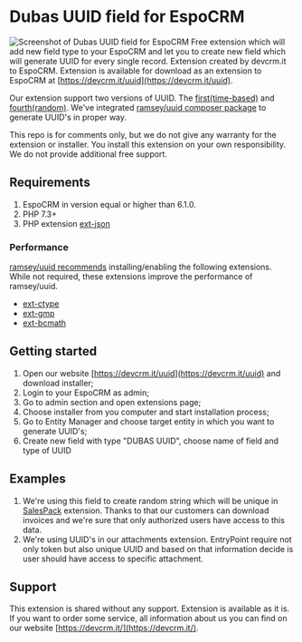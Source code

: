 # Dubas UUID field for EspoCRM
![Screenshot of Dubas UUID field for EspoCRM](https://devcrm.it/files/2020-12-13_01-20-31_6df171-uF-779948_65b07ac0379e20.png)
Free extension which will add new field type to your EspoCRM and let you to create new field which will generate UUID for every single record.
Extension created by devcrm.it to EspoCRM. Extension is available for download as an extension to EspoCRM at [https://devcrm.it/uuid](https://devcrm.it/uuid).

Our extension support two versions of UUID. The [first(time-based)](https://uuid.ramsey.dev/en/latest/rfc4122/version1.html) and [fourth(random)](https://uuid.ramsey.dev/en/latest/rfc4122/version4.html). We've integrated [ramsey/uuid composer package](https://github.com/ramsey/uuid) to generate UUID's in proper way.

This repo is for comments only, but we do not give any warranty for the extension or installer. You install this extension on your own responsibility. We do not provide additional free support.

## Requirements
1. EspoCRM in version equal or higher than 6.1.0.
2. PHP 7.3+
3. PHP extension [ext-json](https://www.php.net/manual/en/book.json.php)

### Performance
[ramsey/uuid recommends](https://github.com/ramsey/uuid) installing/enabling the following extensions. While not required, these extensions improve the performance of ramsey/uuid.
- [ext-ctype](https://www.php.net/manual/en/book.ctype.php)
- [ext-gmp](https://www.php.net/manual/en/book.gmp.php)
- [ext-bcmath](https://www.php.net/manual/en/book.bc.php)

## Getting started
1. Open our website [https://devcrm.it/uuid](https://devcrm.it/uuid) and download installer;
2. Login to your EspoCRM as admin;
3. Go to admin section and open extensions page;
4. Choose installer from you computer and start installation process;
5. Go to Entity Manager and choose target entity in which you want to generate UUID's;
6. Create new field with type "DUBAS UUID", choose name of field and type of UUID

## Examples
1. We're using this field to create random string which will be unique in [SalesPack](https://www.espocrm.com/extensions/sales-pack/) extension. Thanks to that our customers can download invoices and we're sure that only authorized users have access to this data.
2. We're using UUID's in our attachments extension. EntryPoint require not only token but also unique UUID and based on that information decide is user should have access to specific attachment.

## Support
This extension is shared without any support. Extension is available as it is.
If you want to order some service, all information about us you can find on our website [https://devcrm.it/](https://devcrm.it/).
